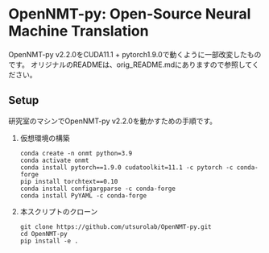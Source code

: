 # OpenNMT-py: Open-Source Neural Machine Translation

OpenNMT-py v2.2.0をCUDA11.1 + pytorch1.9.0で動くように一部改変したものです。
オリジナルのREADMEは、orig_README.mdにありますので参照してください。

## Setup
研究室のマシンでOpenNMT-py v2.2.0を動かすための手順です。
1. 仮想環境の構築
    ```shell
    conda create -n onmt python=3.9
    conda activate onmt
    conda install pytorch==1.9.0 cudatoolkit=11.1 -c pytorch -c conda-forge
    pip install torchtext==0.10
    conda install configargparse -c conda-forge
    conda install PyYAML -c conda-forge
    ```
1. 本スクリプトのクローン
    ```
    git clone https://github.com/utsurolab/OpenNMT-py.git
    cd OpenNMT-py
    pip install -e .
    ```

